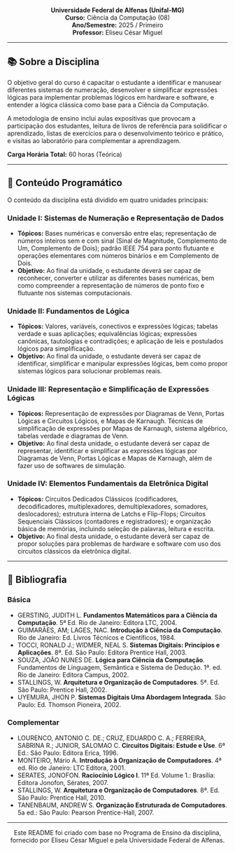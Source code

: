 <p align="center">
   <strong>Universidade Federal de Alfenas (Unifal-MG)</strong><br>
   <strong>Curso:</strong> Ciência da Computação (08) <br>
   <strong>Ano/Semestre:</strong> 2025 / Primeiro <br>
   <strong>Professor:</strong> Eliseu César Miguel 
</p>

---

## 📚 Sobre a Disciplina

 O objetivo geral do curso é capacitar o estudante a identificar e manusear diferentes sistemas de numeração, desenvolver e simplificar expressões lógicas para implementar problemas lógicos em hardware e software, e entender a lógica clássica como base para a Ciência da Computação. 

 A metodologia de ensino inclui aulas expositivas que provocam a participação dos estudantes, leitura de livros de referência para solidificar o aprendizado, listas de exercícios para o desenvolvimento teórico e prático, e visitas ao laboratório para complementar a aprendizagem. 

 **Carga Horária Total:** 60 horas (Teórica) 

---

## 🎯 Conteúdo Programático

O conteúdo da disciplina está dividido em quatro unidades principais:

### Unidade I: Sistemas de Numeração e Representação de Dados
-  **Tópicos:** Bases numéricas e conversão entre elas; representação de números inteiros sem e com sinal (Sinal de Magnitude, Complemento de Um, Complemento de Dois); padrão IEEE 754 para ponto flutuante e operações elementares com números binários e em Complemento de Dois. 
-  **Objetivo:** Ao final da unidade, o estudante deverá ser capaz de reconhecer, converter e utilizar as diferentes bases numéricas, bem como compreender a representação de números de ponto fixo e flutuante nos sistemas computacionais. 

### Unidade II: Fundamentos de Lógica
-  **Tópicos:** Valores, variáveis, conectivos e expressões lógicas; tabelas verdade e suas aplicações; equivalências lógicas; expressões canônicas, tautologias e contradições; e aplicação de leis e postulados lógicos para simplificação. 
-  **Objetivo:** Ao final da unidade, o estudante deverá ser capaz de identificar, simplificar e manipular expressões lógicas, bem como propor sistemas lógicos para solucionar problemas reais. 

### Unidade III: Representação e Simplificação de Expressões Lógicas
-  **Tópicos:** Representação de expressões por Diagramas de Venn, Portas Lógicas e Circuitos Lógicos, e Mapas de Karnaugh.  Técnicas de simplificação de expressões por Mapas de Karnaugh, sistema algébrico, tabelas verdade e diagramas de Venn. 
-  **Objetivo:** Ao final desta unidade, o estudante deverá ser capaz de representar, identificar e simplificar as expressões lógicas por Diagramas de Venn, Portas Lógicas e Mapas de Karnaugh, além de fazer uso de softwares de simulação. 

### Unidade IV: Elementos Fundamentais da Eletrônica Digital
-  **Tópicos:** Circuitos Dedicados Clássicos (codificadores, decodificadores, multiplexadores, demultiplexadores, somadores, deslocadores); estrutura interna de Latchs e Flip-Flops; Circuitos Sequenciais Clássicos (contadores e registradores); e organização básica de memórias, incluindo seleção de palavras, leitura e escrita. 
-  **Objetivo:** Ao final desta unidade, o estudante deverá ser capaz de propor soluções para problemas de hardware e software com uso dos circuitos clássicos da eletrônica digital. 

---

## 📖 Bibliografia

### Básica
- GERSTING, JUDITH L. **Fundamentos Matemáticos para a Ciência da Computação**. 5ª Ed.  Rio de Janeiro: Editora LTC, 2004. 
- GUIMARÃES, AM; LAGES, NAC. **Introdução à Ciência da Computação**. Rio de Janeiro: Ed.  Livros Técnicos e Científicos, 1984. 
- TOCCI, RONALD J.; WIDMER, NEAL S. **Sistemas Digitais: Princípios e Aplicações**. 8ª. Ed.  São Paulo: Editora Prentice Hall, 2003. 
- SOUZA, JOÃO NUNES DE. **Lógica para Ciência da Computação**. Fundamentos de Linguagem, Semântica e Sistema de Dedução. 1ª. ed.  Rio de Janeiro: Editora Campus, 2002. 
- STALLINGS, W. **Arquitetura e Organização de Computadores**. 5ª. Ed.  São Paulo: Prentice Hall, 2002. 
- UYEMURA, JHON P. **Sistemas Digitais Uma Abordagem Integrada**. São Paulo: Ed.  Thomson Pioneira, 2002. 

### Complementar
- LOURENCO, ANTONIO C. DE.; CRUZ, EDUARDO C. A.; FERREIRA, SABRINA R.; JUNIOR, SALOMAO C. **Circuitos Digitais: Estude e Use**.  6ª Ed.: São Paulo: Editora Erica, 1996. 
- MONTEIRO, Mário A. **Introdução à Organização de Computadores**. 4ª ed.  Rio de Janeiro: LTC Editora, 2001. 
- SERATES, JONOFON. **Raciocínio Lógico I**. 11ª Ed.  Volume 1.: Brasília: Editora Jonofon, Sérates, 2007. 
- STALLINGS, W. **Arquitetura e Organização de Computadores**. 8ª. Ed.  São Paulo: Prentice Hall, 2010. 
- TANENBAUM, ANDREW S. **Organização Estruturada de Computadores**.  5a ed.: São Paulo: Pearson Prentice-Hall, 2007. 

---

<p align="center">
  Este README foi criado com base no Programa de Ensino da disciplina, fornecido por Eliseu César Miguel e pela Universidade Federal de Alfenas.
</p>

